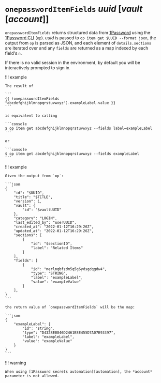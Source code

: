 # `onepasswordItemFields` *uuid* [*vault* [*account*]]

`onepasswordItemFields` returns structured data from [1Password][1p] using the
[1Password CLI][op] (`op`). *uuid* is passed to `op item get $UUID --format
json`, the output from `op` is parsed as JSON, and each element of
`details.sections` are iterated over and any `fields` are returned as a map
indexed by each field's `n`.

If there is no valid session in the environment, by default you will be
interactively prompted to sign in.

!!! example

    The result of

    ```
    {{ (onepasswordItemFields "abcdefghijklmnopqrstuvwxyz").exampleLabel.value }}
    ```

    is equivalent to calling

    ```console
    $ op item get abcdefghijklmnopqrstuvwxyz --fields label=exampleLabel
    ```

    or

    ```console
    $ op item get abcdefghijklmnopqrstuvwxyz --fields exampleLabel
    ```

!!! example

    Given the output from `op`:

    ```json
    {
        "id": "$UUID",
        "title": "$TITLE",
        "version": 1,
        "vault": {
            "id": "$vaultUUID"
        },
        "category": "LOGIN",
        "last_edited_by": "userUUID",
        "created_at": "2022-01-12T16:29:26Z",
        "updated_at": "2022-01-12T16:29:26Z",
        "sections": [
            {
                "id": "$sectionID",
                "label": "Related Items"
            }
        ],
        "fields": [
            {
                "id": "nerlnqbfzdm5q5g6ydsgdqgdw4",
                "type": "STRING",
                "label": "exampleLabel",
                "value": "exampleValue"
            }
        ],
    }
    ```

    the return value of `onepasswordItemFields` will be the map:

    ```json
    {
        "exampleLabel": {
            "id": "string",
            "type": "D4328E0846D2461E8E455D7A07B93397",
            "label": "exampleLabel",
            "value": "exampleValue"
        }
    }
    ```

!!! warning

    When using [1Password secrets automation][automation], the *account*
    parameter is not allowed.

[1p]: https://1password.com/
[op]: https://support.1password.com/command-line-getting-started/
[automation]: /user-guide/password-managers/1password.md#secrets-automation
